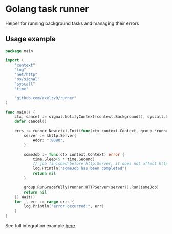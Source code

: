 # Golang task runner

Helper for running background tasks and managing their errors

## Usage example

```go
package main

import (
	"context"
	"log"
	"net/http"
	"os/signal"
	"syscall"
	"time"

	"github.com/axelzv9/runner"
)

func main() {
	ctx, cancel := signal.NotifyContext(context.Background(), syscall.SIGINT, syscall.SIGTERM, syscall.SIGQUIT)
	defer cancel()

	errs := runner.New(ctx).Init(func(ctx context.Context, group *runner.Runner) error {
		server := &http.Server{
			Addr: ":8080",
		}

		someJob := func(ctx context.Context) error {
			time.Sleep(5 * time.Second)
			// job finished before http.Server, it does not affect http.Server, if it has no errors
			log.Println("someJob has been completed")
			return nil
		}

		group.RunGracefully(runner.HTTPServer(server)).Run(someJob)
		return nil
	}).Wait()
	for _, err := range errs {
		log.Println("error occurred:", err)
	}
}
```

See full integration example [here](https://github.com/axelzv9/runner/blob/main/example).